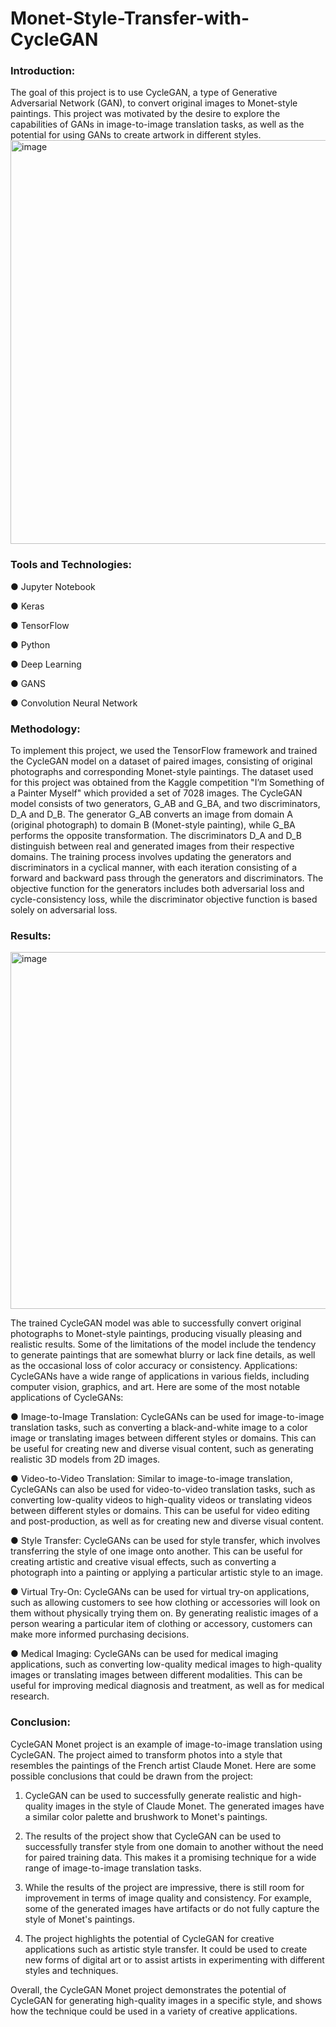 # Monet-Style-Transfer-with-CycleGAN

### Introduction:

The goal of this project is to use CycleGAN, a type of Generative Adversarial Network (GAN), to
convert original images to Monet-style paintings. This project was motivated by the desire to
explore the capabilities of GANs in image-to-image translation tasks, as well as the potential for
using GANs to create artwork in different styles.
<img width="646" alt="image" src="https://github.com/user-attachments/assets/eb74ebab-f3bd-4353-9052-3cf4922325f8">
### Tools and Technologies:

● Jupyter Notebook

● Keras

● TensorFlow

● Python

● Deep Learning

● GANS

● Convolution Neural Network


### Methodology:

To implement this project, we used the TensorFlow framework and trained the CycleGAN model
on a dataset of paired images, consisting of original photographs and corresponding
Monet-style paintings. The dataset used for this project was obtained from the Kaggle
competition "I’m Something of a Painter Myself" which provided a set of 7028 images.
The CycleGAN model consists of two generators, G_AB and G_BA, and two discriminators,
D_A and D_B. The generator G_AB converts an image from domain A (original photograph) to
domain B (Monet-style painting), while G_BA performs the opposite transformation. The
discriminators D_A and D_B distinguish between real and generated images from their
respective domains.
The training process involves updating the generators and discriminators in a cyclical manner,
with each iteration consisting of a forward and backward pass through the generators and
discriminators. The objective function for the generators includes both adversarial loss and
cycle-consistency loss, while the discriminator objective function is based solely on adversarial
loss.

### Results:

<img width="571" alt="image" src="https://github.com/user-attachments/assets/c7784e2e-a6fe-4b6b-ae9a-e93cdb7bce53">

The trained CycleGAN model was able to successfully convert original photographs to
Monet-style paintings, producing visually pleasing and realistic results. Some of the limitations
of the model include the tendency to generate paintings that are somewhat blurry or lack fine
details, as well as the occasional loss of color accuracy or consistency.
Applications:
CycleGANs have a wide range of applications in various fields, including computer vision,
graphics, and art. Here are some of the most notable applications of CycleGANs:

● Image-to-Image Translation: CycleGANs can be used for image-to-image translation
tasks, such as converting a black-and-white image to a color image or translating images
between different styles or domains. This can be useful for creating new and diverse
visual content, such as generating realistic 3D models from 2D images.

● Video-to-Video Translation: Similar to image-to-image translation, CycleGANs can also
be used for video-to-video translation tasks, such as converting low-quality videos to
high-quality videos or translating videos between different styles or domains. This can be
useful for video editing and post-production, as well as for creating new and diverse
visual content.

● Style Transfer: CycleGANs can be used for style transfer, which involves transferring
the style of one image onto another. This can be useful for creating artistic and creative
visual effects, such as converting a photograph into a painting or applying a particular
artistic style to an image.

● Virtual Try-On: CycleGANs can be used for virtual try-on applications, such as allowing
customers to see how clothing or accessories will look on them without physically trying
them on. By generating realistic images of a person wearing a particular item of clothing
or accessory, customers can make more informed purchasing decisions.

● Medical Imaging: CycleGANs can be used for medical imaging applications, such as
converting low-quality medical images to high-quality images or translating images
between different modalities. This can be useful for improving medical diagnosis and
treatment, as well as for medical research.

### Conclusion:

CycleGAN Monet project is an example of image-to-image translation using CycleGAN. The
project aimed to transform photos into a style that resembles the paintings of the French artist
Claude Monet. Here are some possible conclusions that could be drawn from the project:

1. CycleGAN can be used to successfully generate realistic and high-quality images in the
style of Claude Monet. The generated images have a similar color palette and brushwork
to Monet's paintings.

2. The results of the project show that CycleGAN can be used to successfully transfer style
from one domain to another without the need for paired training data. This makes it a
promising technique for a wide range of image-to-image translation tasks.
3. While the results of the project are impressive, there is still room for improvement in
terms of image quality and consistency. For example, some of the generated images
have artifacts or do not fully capture the style of Monet's paintings.

4. The project highlights the potential of CycleGAN for creative applications such as artistic
style transfer. It could be used to create new forms of digital art or to assist artists in
experimenting with different styles and techniques.

Overall, the CycleGAN Monet project demonstrates the potential of CycleGAN for generating
high-quality images in a specific style, and shows how the technique could be used in a variety
of creative applications.
